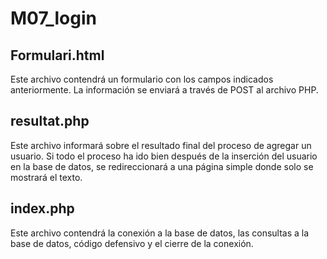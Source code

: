 # M07_login

## Formulari.html
Este archivo contendrá un formulario con los campos indicados anteriormente. La información se enviará a través de POST al archivo PHP.

## resultat.php
Este archivo informará sobre el resultado final del proceso de agregar un usuario. Si todo el proceso ha ido bien después de la inserción del usuario en la base de datos, se redireccionará a una página simple donde solo se mostrará el texto.

## index.php
Este archivo contendrá la conexión a la base de datos, las consultas a la base de datos, código defensivo y el cierre de la conexión.